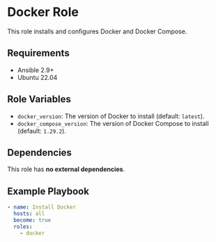 # Docker Role

This role installs and configures Docker and Docker Compose.

## Requirements

* Ansible 2.9+
* Ubuntu 22.04

## Role Variables

* `docker_version`: The version of Docker to install (default: `latest`).
* `docker_compose_version`: The version of Docker Compose to install (default: `1.29.2`).

## Dependencies

This role has **no external dependencies**.

## Example Playbook

```yaml
- name: Install Docker
  hosts: all
  become: true
  roles:
    - docker
```

